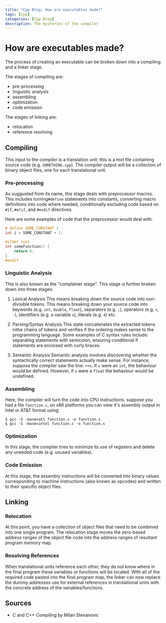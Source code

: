 ```yaml
---
title: "Cpp Blog: How are executables made?"
tags: [cpp]
categories: [Cpp Blog]
description: The mysteries of the compiler
---
```


# How are executables made?

The process of creating an executable can be broken down into a compiling and a linker stage.

The stages of compiling are:

- pre-processing
- linguistic analysis
- assembling
- optimization
- code emission

The stages of linking are:

- relocation
- reference resolving

## Compiling

This input to the compiler is a translation unit; this is a text file containing source code (e.g. `SOMETHING.cpp`). The compiler output will be a collection of binary object files, one for each translational unit.

### Pre-processing

As suggusted from its name, this stage deals with preprocessor macros. This includes turning`#define` statements into constants, converting macro definitions into code where needed, conditionally excluding code based on `#if`, `#elif`, and `#endif` directives.

Here are some examples of code that the preprocessor would deal with.

```cpp
# define SOME_CONSTANT 1
int i = SOME_CONSTANT + 1;

#ifdef test
int someFunction() {
    return 0;
}
#endif
```

### Linguistic Analysis

This is also known as the "complainer stage". This stage is further broken down into three stages:

1. Lexical Analysis
   This means breaking down the source code into non-divisible tokens. This means breaking down your source code into keywords (e.g. `int`, `double`, `float`), separators (e.g. `;`), operators (e.g. `+`, `-`), identifiers (e.g. a variable `x`), literals (e.g. `4`) etc.

2. Parsing/Syntax Analysis
   This state concatenates the extracted tokens inthe chains of tokens and verifies if the ordering makes sense to the programming language. Some examples of C syntax rules include: separating statements with semicolon, ensuring conditional if statements are enclosed with curly braces.

3. Semantic Analysis
   Semantic analysis involves discovering whether the syntactically correct statements actually make sense. For instance, suppose the compiler saw the line: `++x`. If `x` were an `int`, the behaviour would be defined. However, if `x` were a `float` the behaviour would be undefined.

### Assembling

Here, the compiler will turn the code into CPU instructions. suppose you had a file `function.c`, on x86 platforms you can view it's assembly output in Intel or AT&T format using:

```consolve
$ gcc -S -masm=att function.c -o function.s
$ gcc -S -masm=intel function.c -o function.s
```

### Optimization

In this stage, the compiler tries to minimize its use of registers and delete any uneeded code (e.g. unused variables).

### Code Emission

At this stage, the assembly instructions will be converted into binary values corresponding to machine instructions (also known as opcodes) and written to their specific object files.

## Linking

### Relocation

At this point, you have a collection of object files that need to be combined into one single program. The relocation stage moves the zero-based address ranges of the object file code into the address ranges of resultant program memory map.

### Resolving References

When translational units reference each other, they do not know where in the final program these variables or functions will be located. With all of the required code pasted into the final program map, the linker can now replace the dummy addresses use for external references in translational units with the concrete address of the variables/functions.

## Sources

- C and C++ Compiling by Milan Stevanovic
